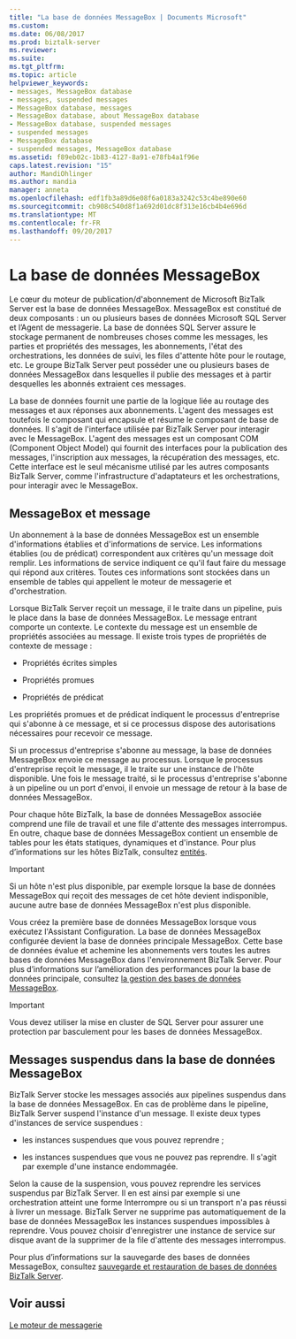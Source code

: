 ```yaml
---
title: "La base de données MessageBox | Documents Microsoft"
ms.custom: 
ms.date: 06/08/2017
ms.prod: biztalk-server
ms.reviewer: 
ms.suite: 
ms.tgt_pltfrm: 
ms.topic: article
helpviewer_keywords:
- messages, MessageBox database
- messages, suspended messages
- MessageBox database, messages
- MessageBox database, about MessageBox database
- MessageBox database, suspended messages
- suspended messages
- MessageBox database
- suspended messages, MessageBox database
ms.assetid: f89eb02c-1b83-4127-8a91-e78fb4a1f96e
caps.latest.revision: "15"
author: MandiOhlinger
ms.author: mandia
manager: anneta
ms.openlocfilehash: edf1fb3a89d6e08f6a0183a3242c53c4be890e60
ms.sourcegitcommit: cb908c540d8f1a692d01dc8f313e16cb4b4e696d
ms.translationtype: MT
ms.contentlocale: fr-FR
ms.lasthandoff: 09/20/2017
---
```

# <a name="the-messagebox-database"></a>La base de données MessageBox
Le cœur du moteur de publication/d'abonnement de Microsoft BizTalk Server est la base de données MessageBox. MessageBox est constitué de deux composants : un ou plusieurs bases de données Microsoft SQL Server et l’Agent de messagerie. La base de données SQL Server assure le stockage permanent de nombreuses choses comme les messages, les parties et propriétés des messages, les abonnements, l'état des orchestrations, les données de suivi, les files d'attente hôte pour le routage, etc. Le groupe BizTalk Server peut posséder une ou plusieurs bases de données MessageBox dans lesquelles il publie des messages et à partir desquelles les abonnés extraient ces messages.  
  
 La base de données fournit une partie de la logique liée au routage des messages et aux réponses aux abonnements. L'agent des messages est toutefois le composant qui encapsule et résume le composant de base de données. Il s'agit de l'interface utilisée par BizTalk Server pour interagir avec le MessageBox. L'agent des messages est un composant COM (Component Object Model) qui fournit des interfaces pour la publication des messages, l'inscription aux messages, la récupération des messages, etc. Cette interface est le seul mécanisme utilisé par les autres composants BizTalk Server, comme l'infrastructure d'adaptateurs et les orchestrations, pour interagir avec le MessageBox.  
  
## <a name="the-messagebox-and-the-message"></a>MessageBox et message  
 Un abonnement à la base de données MessageBox est un ensemble d'informations établies et d'informations de service. Les informations établies (ou de prédicat) correspondent aux critères qu'un message doit remplir. Les informations de service indiquent ce qu'il faut faire du message qui répond aux critères. Toutes ces informations sont stockées dans un ensemble de tables qui appellent le moteur de messagerie et d'orchestration.  
  
 Lorsque BizTalk Server reçoit un message, il le traite dans un pipeline, puis le place dans la base de données MessageBox. Le message entrant comporte un contexte. Le contexte du message est un ensemble de propriétés associées au message. Il existe trois types de propriétés de contexte de message :  
  
-   Propriétés écrites simples  
  
-   Propriétés promues  
  
-   Propriétés de prédicat  
  
 Les propriétés promues et de prédicat indiquent le processus d'entreprise qui s'abonne à ce message, et si ce processus dispose des autorisations nécessaires pour recevoir ce message.  
  
 Si un processus d'entreprise s'abonne au message, la base de données MessageBox envoie ce message au processus. Lorsque le processus d'entreprise reçoit le message, il le traite sur une instance de l'hôte disponible. Une fois le message traité, si le processus d'entreprise s'abonne à un pipeline ou un port d'envoi, il envoie un message de retour à la base de données MessageBox.  
  
 Pour chaque hôte BizTalk, la base de données MessageBox associée comprend une file de travail et une file d'attente des messages interrompus. En outre, chaque base de données MessageBox contient un ensemble de tables pour les états statiques, dynamiques et d'instance. Pour plus d’informations sur les hôtes BizTalk, consultez [entités](../core/entities.md).  
  
> [!IMPORTANT]
>  Si un hôte n'est plus disponible, par exemple lorsque la base de données MessageBox qui reçoit des messages de cet hôte devient indisponible, aucune autre base de données MessageBox n'est plus disponible.  
  
 Vous créez la première base de données MessageBox lorsque vous exécutez l'Assistant Configuration. La base de données MessageBox configurée devient la base de données principale MessageBox. Cette base de données évalue et achemine les abonnements vers toutes les autres bases de données MessageBox dans l'environnement BizTalk Server. Pour plus d’informations sur l’amélioration des performances pour la base de données principale, consultez [la gestion des bases de données MessageBox](../core/managing-messagebox-databases.md).  
  
> [!IMPORTANT]
>  Vous devez utiliser la mise en cluster de SQL Server pour assurer une protection par basculement pour les bases de données MessageBox.  
  
## <a name="suspended-messages-in-the-messagebox-database"></a>Messages suspendus dans la base de données MessageBox  
 BizTalk Server stocke les messages associés aux pipelines suspendus dans la base de données MessageBox. En cas de problème dans le pipeline, BizTalk Server suspend l'instance d'un message. Il existe deux types d'instances de service suspendues :  
  
-   les instances suspendues que vous pouvez reprendre ;  
  
-   les instances suspendues que vous ne pouvez pas reprendre. Il s'agit par exemple d'une instance endommagée.  
  
 Selon la cause de la suspension, vous pouvez reprendre les services suspendus par BizTalk Server. Il en est ainsi par exemple si une orchestration atteint une forme Interrompre ou si un transport n'a pas réussi à livrer un message. BizTalk Server ne supprime pas automatiquement de la base de données MessageBox les instances suspendues impossibles à reprendre. Vous pouvez choisir d'enregistrer une instance de service sur disque avant de la supprimer de la file d'attente des messages interrompus.  
  
 Pour plus d’informations sur la sauvegarde des bases de données MessageBox, consultez [sauvegarde et restauration de bases de données BizTalk Server](../core/backing-up-and-restoring-biztalk-server.md).  
  
## <a name="see-also"></a>Voir aussi  
 [Le moteur de messagerie](../core/the-messaging-engine.md)